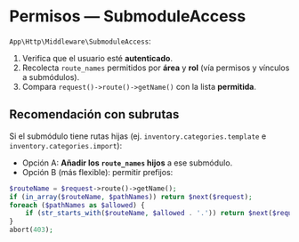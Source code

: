 # Permisos — SubmoduleAccess

`App\Http\Middleware\SubmoduleAccess`:
1. Verifica que el usuario esté **autenticado**.
2. Recolecta `route_names` permitidos por **área** y **rol** (vía permisos y vínculos a submódulos).
3. Compara `request()->route()->getName()` con la lista **permitida**.

## Recomendación con subrutas
Si el submódulo tiene rutas hijas (ej. `inventory.categories.template` e `inventory.categories.import`):

- Opción A: **Añadir los `route_names` hijos** a ese submódulo.
- Opción B (más flexible): permitir prefijos:

```php
$routeName = $request->route()->getName();
if (in_array($routeName, $pathNames)) return $next($request);
foreach ($pathNames as $allowed) {
    if (str_starts_with($routeName, $allowed . '.')) return $next($request);
}
abort(403);
